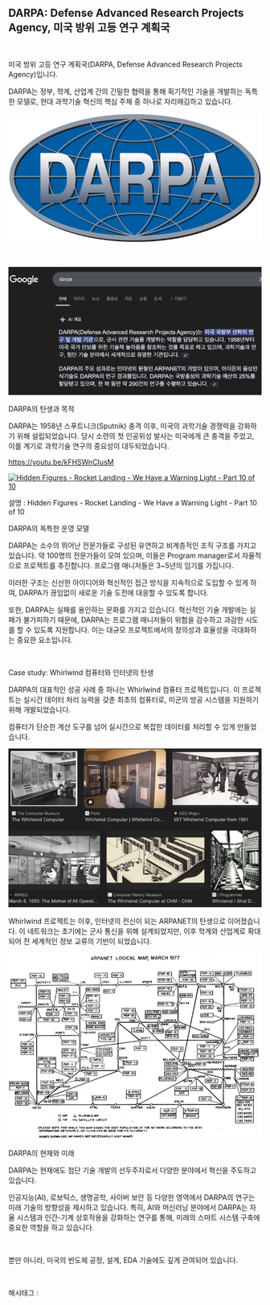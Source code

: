 ## DARPA: Defense Advanced Research Projects Agency, 미국 방위 고등 연구 계획국

​

미국 방위 고등 연구 계획국(DARPA, Defense Advanced Research Projects Agency)입니다.

DARPA는 정부, 학계, 산업계 간의 긴밀한 협력을 통해 획기적인 기술을 개발하는 독특한 모델로, 현대 과학기술 혁신의 핵심 주체 중 하나로 자리매김하고 있습니다.

![0](./asset/0.png)

​

![1](./asset/1.png)

DARPA의 탄생과 목적

DARPA는 1958년 스푸트니크(Sputnik) 충격 이후, 미국의 과학기술 경쟁력을 강화하기 위해 설립되었습니다. 당시 소련의 첫 인공위성 발사는 미국에게 큰 충격을 주었고, 이를 계기로 과학기술 연구의 중요성이 대두되었습니다.

https://youtu.be/kFHSWnCIusM

[![Hidden Figures - Rocket Landing - We Have a Warning Light -  Part 10 of 10](https://i.ytimg.com/vi/kFHSWnCIusM/hqdefault.jpg)](https://youtu.be/kFHSWnCIusM)

설명 : Hidden Figures - Rocket Landing - We Have a Warning Light - Part 10 of 10

DARPA의 독특한 운영 모델

DARPA는 소수의 뛰어난 전문가들로 구성된 유연하고 비계층적인 조직 구조를 가지고 있습니다. 약 100명의 전문가들이 모여 있으며, 이들은 Program manager로서 자율적으로 프로젝트를 추진합니다. 프로그램 매니저들은 3~5년의 임기를 가집니다.

이러한 구조는 신선한 아이디어와 혁신적인 접근 방식을 지속적으로 도입할 수 있게 하여, DARPA가 끊임없이 새로운 기술 도전에 대응할 수 있도록 합니다.

또한, DARPA는 실패를 용인하는 문화를 가지고 있습니다. 혁신적인 기술 개발에는 실패가 불가피하기 때문에, DARPA는 프로그램 매니저들이 위험을 감수하고 과감한 시도를 할 수 있도록 지원합니다. 이는 대규모 프로젝트에서의 창의성과 효율성을 극대화하는 중요한 요소입니다.

​

Case study: Whirlwind 컴퓨터와 인터넷의 탄생

DARPA의 대표적인 성공 사례 중 하나는 Whirlwind 컴퓨터 프로젝트입니다. 이 프로젝트는 실시간 데이터 처리 능력을 갖춘 최초의 컴퓨터로, 미군의 방공 시스템을 지원하기 위해 개발되었습니다.

컴퓨터가 단순한 계산 도구를 넘어 실시간으로 복잡한 데이터를 처리할 수 있게 만들었습니다.

![2](./asset/2.png)

Whirlwind 프로젝트는 이후, 인터넷의 전신이 되는 ARPANET의 탄생으로 이어졌습니다. 이 네트워크는 초기에는 군사 통신을 위해 설계되었지만, 이후 학계와 산업계로 확대되어 전 세계적인 정보 교류의 기반이 되었습니다.

![3](./asset/3.png)

DARPA의 현재와 미래

DARPA는 현재에도 첨단 기술 개발의 선두주자로서 다양한 분야에서 혁신을 주도하고 있습니다.

인공지능(AI), 로보틱스, 생명공학, 사이버 보안 등 다양한 영역에서 DARPA의 연구는 미래 기술의 방향성을 제시하고 있습니다. 특히, AI와 머신러닝 분야에서 DARPA는 자율 시스템과 인간-기계 상호작용을 강화하는 연구를 통해, 미래의 스마트 시스템 구축에 중요한 역할을 하고 있습니다.

​

뿐만 아니라, 미국의 반도체 공정, 설계, EDA 기술에도 깊게 관여되어 있습니다.

​

 해시태그 : 